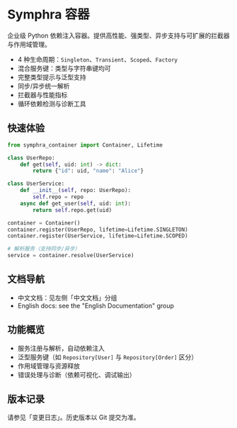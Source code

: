 # Symphra 容器

企业级 Python 依赖注入容器。提供高性能、强类型、异步支持与可扩展的拦截器与作用域管理。

- 4 种生命周期：`Singleton`、`Transient`、`Scoped`、`Factory`
- 混合服务键：类型与字符串键均可
- 完整类型提示与泛型支持
- 同步/异步统一解析
- 拦截器与性能指标
- 循环依赖检测与诊断工具

## 快速体验
```python
from symphra_container import Container, Lifetime

class UserRepo:
    def get(self, uid: int) -> dict:
        return {"id": uid, "name": "Alice"}

class UserService:
    def __init__(self, repo: UserRepo):
        self.repo = repo
    async def get_user(self, uid: int):
        return self.repo.get(uid)

container = Container()
container.register(UserRepo, lifetime=Lifetime.SINGLETON)
container.register(UserService, lifetime=Lifetime.SCOPED)

# 解析服务（支持同步/异步）
service = container.resolve(UserService)
```

## 文档导航
- 中文文档：见左侧「中文文档」分组
- English docs: see the "English Documentation" group

## 功能概览
- 服务注册与解析，自动依赖注入
- 泛型服务键（如 `Repository[User]` 与 `Repository[Order]` 区分）
- 作用域管理与资源释放
- 错误处理与诊断（依赖可视化、调试输出）

## 版本记录
请参见「变更日志」。历史版本以 Git 提交为准。